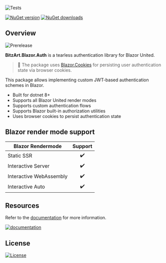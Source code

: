![Tests](https://github.com/BitzArt/Blazor.Auth/actions/workflows/Tests.yml/badge.svg)

[![NuGet version](https://img.shields.io/nuget/v/BitzArt.Blazor.Auth.svg)](https://www.nuget.org/packages/BitzArt.Blazor.Auth/)
[![NuGet downloads](https://img.shields.io/nuget/dt/BitzArt.Blazor.Auth.svg)](https://www.nuget.org/packages/BitzArt.Blazor.Auth/)

## Overview

![Prerelease](https://img.shields.io/badge/prerelease%2C_work_in_progress-ffa624?style=for-the-badge)

**BitzArt.Blazor.Auth** is a tearless authentication library for Blazor United.

> 🍪
> The package uses [Blazor.Cookies](https://github.com/BitzArt/Blazor.Cookies) for persisting user authentication state via browser cookies.

This package allows implementing custom JWT-based authentication schemes in Blazor.

- Built for dotnet 8+
- Supports all Blazor United render modes
- Supports custom authentication flows
- Supports Blazor built-in authorization utilities
- Uses browser cookies to persist authentication state

## Blazor render mode support

| Blazor Rendermode       | Support |
|-------------------------|:-------:|
| Static SSR              | ✔️     |
| Interactive Server      | ✔️     |
| Interactive WebAssembly | ✔️     |
| Interactive Auto        | ✔️     |

## Resources

Refer to the [documentation](https://bitzart.github.io/Blazor.Auth) for more information.

[![documentation](https://img.shields.io/badge/documentation-512BD4?style=for-the-badge)](https://bitzart.github.io/Blazor.Auth)

## License

[![License](https://img.shields.io/badge/mit-%230072C6?style=for-the-badge)](https://github.com/BitzArt/Blazor.Auth/blob/main/LICENSE)
